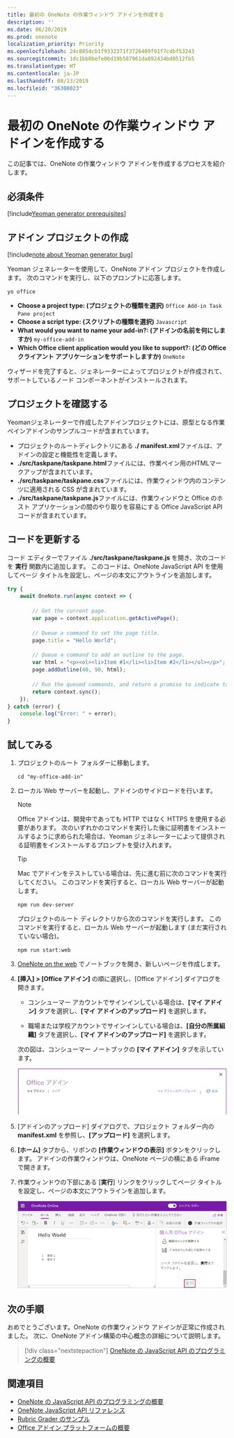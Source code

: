 ```yaml
---
title: 最初の OneNote の作業ウィンドウ アドインを作成する
description: ''
ms.date: 06/20/2019
ms.prod: onenote
localization_priority: Priority
ms.openlocfilehash: 24c8854cb1f9332371f3726409f91f7cdbf53243
ms.sourcegitcommit: 1dc1bb0befe06d19b587961da892434bd0512fb5
ms.translationtype: HT
ms.contentlocale: ja-JP
ms.lasthandoff: 08/13/2019
ms.locfileid: "36308023"
---
```

# <a name="build-your-first-onenote-task-pane-add-in"></a>最初の OneNote の作業ウィンドウ アドインを作成する

この記事では、OneNote の作業ウィンドウ アドインを作成するプロセスを紹介します。

## <a name="prerequisites"></a>必須条件

[!include[Yeoman generator prerequisites](../includes/quickstart-yo-prerequisites.md)]

## <a name="create-the-add-in-project"></a>アドイン プロジェクトの作成

[!include[note about Yeoman generator bug](../includes/note-yeoman-generator-bug-201908.md)]

Yeoman ジェネレーターを使用して、OneNote アドイン プロジェクトを作成します。 次のコマンドを実行し、以下のプロンプトに応答します。

```command&nbsp;line
yo office
```

- **Choose a project type: (プロジェクトの種類を選択)** `Office Add-in Task Pane project`
- **Choose a script type: (スクリプトの種類を選択)** `Javascript`
- **What would you want to name your add-in?: (アドインの名前を何にしますか)** `my-office-add-in`
- **Which Office client application would you like to support?: (どの Office クライアント アプリケーションをサポートしますか)** `OneNote`

ウィザードを完了すると、ジェネレーターによってプロジェクトが作成されて、サポートしているノード コンポーネントがインストールされます。
    
## <a name="explore-the-project"></a>プロジェクトを確認する

Yeomanジェネレーターで作成したアドインプロジェクトには、原型となる作業ペインアドインのサンプルコードが含まれています。 

- プロジェクトのルートディレクトリにある **./ manifest.xml**ファイルは、アドインの設定と機能性を定義します。
- **./src/taskpane/taskpane.html**ファイルには、作業ペイン用のHTMLマークアップが含まれています。
- **./src/taskpane/taskpane.css**ファイルには、作業ウィンドウ内のコンテンツに適用される CSS が含まれています。
- **./src/taskpane/taskpane.js**ファイルには、作業ウィンドウと Office のホスト アプリケーションの間のやり取りを容易にする Office JavaScript API コードが含まれています。

## <a name="update-the-code"></a>コードを更新する

コード エディターでファイル **./src/taskpane/taskpane.js** を開き、次のコードを **実行** 関数内に追加します。 このコードは、OneNote JavaScript API を使用してページ タイトルを設定し、ページの本文にアウトラインを追加します。

```js
try {
    await OneNote.run(async context => {

        // Get the current page.
        var page = context.application.getActivePage();

        // Queue a command to set the page title.
        page.title = "Hello World";

        // Queue a command to add an outline to the page.
        var html = "<p><ol><li>Item #1</li><li>Item #2</li></ol></p>";
        page.addOutline(40, 90, html);

        // Run the queued commands, and return a promise to indicate task completion.
        return context.sync();
    });
} catch (error) {
    console.log("Error: " + error);
}
```

## <a name="try-it-out"></a>試してみる

1. プロジェクトのルート フォルダーに移動します。

    ```command&nbsp;line
    cd "my-office-add-in"
    ```

2. ローカル Web サーバーを起動し、アドインのサイドロードを行います。

    > [!NOTE]
    > Office アドインは、開発中であっても HTTP ではなく HTTPS を使用する必要があります。 次のいずれかのコマンドを実行した後に証明書をインストールするように求められた場合は、Yeoman ジェネレーターによって提供される証明書をインストールするプロンプトを受け入れます。

    > [!TIP]
    > Mac でアドインをテストしている場合は、先に進む前に次のコマンドを実行してください。 このコマンドを実行すると、ローカル Web サーバーが起動します。
    >
    > ```command&nbsp;line
    > npm run dev-server
    > ```

    プロジェクトのルート ディレクトリから次のコマンドを実行します。 このコマンドを実行すると、ローカル Web サーバーが起動します (まだ実行されていない場合)。

    ```command&nbsp;line
    npm run start:web
    ```

3. [OneNote on the web](https://www.onenote.com/notebooks) でノートブックを開き、新しいページを作成します。

4. **[挿入] > [Office アドイン]** の順に選択し、[Office アドイン] ダイアログを開きます。

    - コンシューマー アカウントでサインインしている場合は、**[マイ アドイン]** タブを選択し、**[マイ アドインのアップロード]** を選択します。

    - 職場または学校アカウントでサインインしている場合は、**[自分の所属組織]** タブを選択し、**[マイ アドインのアップロード]** を選択します。 

    次の図は、コンシューマー ノートブックの **[マイ アドイン]** タブを示しています。

    <img alt="The Office Add-ins dialog showing the MY ADD-INS tab" src="../images/onenote-office-add-ins-dialog.png" width="500">

5. [アドインのアップロード] ダイアログで、プロジェクト フォルダー内の **manifest.xml** を参照し、**[アップロード]** を選択します。 

6. **[ホーム]** タブから、リボンの **[作業ウィンドウの表示]** ボタンをクリックします。 アドインの作業ウィンドウは、OneNote ページの横にある iFrame で開きます。

7. 作業ウィンドウの下部にある [**実行**] リンクをクリックしてページ タイトルを設定し、ページの本文にアウトラインを追加します。

    ![このチュートリアルでビルドした OneNote アドイン](../images/onenote-first-add-in-4.png)

## <a name="next-steps"></a>次の手順

おめでとうございます。OneNote の作業ウィンドウ アドインが正常に作成されました。 次に、OneNote アドイン構築の中心概念の詳細について説明します。

> [!div class="nextstepaction"]
> [OneNote の JavaScript API のプログラミングの概要](../onenote/onenote-add-ins-programming-overview.md)

## <a name="see-also"></a>関連項目

- [OneNote の JavaScript API のプログラミングの概要](../onenote/onenote-add-ins-programming-overview.md)
- [OneNote JavaScript API リファレンス](/office/dev/add-ins/reference/overview/onenote-add-ins-javascript-reference)
- [Rubric Grader のサンプル](https://github.com/OfficeDev/OneNote-Add-in-Rubric-Grader)
- [Office アドイン プラットフォームの概要](../overview/office-add-ins.md)

